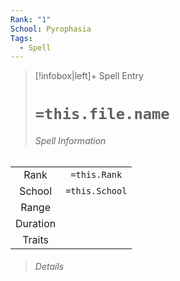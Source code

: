 ```yaml
---
Rank: "1"
School: Pyrophasia
Tags:
  - Spell
---
```

> [!infobox|left]+ Spell Entry
> # `=this.file.name`
> ###### Spell Information
|        |                |
|:------:|:--------------:|
|  Rank  |  `=this.Rank`  |
| School | `=this.School` |
| Range  |                |
|  Duration     |                |
| Traits |                |
> ###### *Details*
